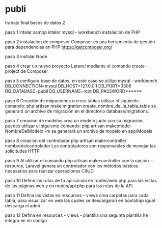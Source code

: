 # publi
trabajo final bases de datos 2

paso 1
intalar xampp
intalar mysql  - workbench
instalacion de PHP

paso 2
instalacion de composer
Composer es una herramienta de gestión para dependencias en PHP
https://getcomposer.org/

paso 3
instalar Node

paso 4
crear un nuevo proyecto Laravel mediante el comando
create-project de Composer

paso 5
configura base de datos, en este caso se utilizo mysql - workbench
DB_CONNECTION=mysql
DB_HOST=127.0.0.1
DB_PORT=3306
DB_DATABASE=publi
DB_USERNAME=root
DB_PASSWORD=*****

paso 6
Creación de migraciones o crear tablas
utilizar el siguiente comando:
php artisan make:migration create_nombre_de_la_tabla_table
se generará un archivo de migración en el directorio database/migrations.

paso 7
creacion de modelos
crea un modelo junto con su migración, puedes utilizar el siguiente comando:
php artisan make:model NombreDelModelo -m
se generará un archivo de modelo en app/Models

paso 8
creacion del controlador
php artisan make:controller nombredelcontrolador
Los controladores son responsables de manejar las solicitudes HTTP

paso 9
Al utilizar el comando php artisan make:controller con la opción --resource,
Laravel genera un controlador con los métodos básicos necesarios para realizar operaciones CRUD

paso 10
Define las rutas de tu aplicación en routes/web.php para las vistas de las páginas web y
en routes/api.php para las rutas de la API.

paso 11
Defina las vistas en resources - views 
crea carpetas para cada tabla, para visualizar en web las cuales se descargaran en bootstrap
igual descarga el admi

paso 12
Defina en resources - views - plantilla
una segunta plantilla he integra en en codigo

